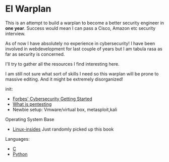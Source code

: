 # El Warplan

This is an attempt to build a warplan to become a better security engineer in **one year**. Success would mean I can pass a Cisco, Amazon etc security interview.

As of now I have absolutely no experience in cybersecurity! I have been involved in webdevelopment for last couple of years but I am tabula rasa as far as security is concerned.

I'll try to gather all the resources I find interesting here.

I am still not sure what sort of skills I need so this warplan will be prone to massive editing. And it might be extremely disorganized!

init:
- [Forbes' Cybersecurity Getting Started](
https://www.forbes.com/sites/laurencebradford/2017/02/27/how-to-start-a-lucrative-career-in-cybersecurity)
- [What is pentesting](https://www.youtube.com/watch?v=b7jW9X9UqiY)
- Newbie setup: Vmware/virtual box, metasploit,kali


Operating System Base
- [Linux-insides](https://0xax.gitbooks.io/linux-insides/content/index.html) Just randomly picked up this book

Languages:
- [C](https://www.amazon.com/Programming-Language-Brian-W-Kernighan/dp/0131103628) 
- [Python](https://github.com/jwasham/coding-interview-university)
